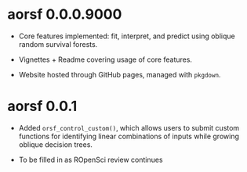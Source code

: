 # aorsf 0.0.0.9000

* Core features implemented: fit, interpret, and predict using oblique random survival forests.

* Vignettes + Readme covering usage of core features.

* Website hosted through GitHub pages, managed with `pkgdown`.

# aorsf 0.0.1

* Added `orsf_control_custom()`, which allows users to submit custom functions for identifying linear combinations of inputs while growing oblique decision trees.

* To be filled in as ROpenSci review continues
